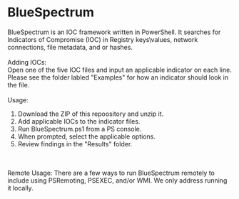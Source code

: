 # BlueSpectrum
BlueSpectrum is an IOC framework written in PowerShell. It searches for Indicators of Compromise (IOC) in Registry keys\values, network connections, file metadata, and or hashes. 
<br>
<br>
Adding IOCs:<br>
Open one of the five IOC files and input an applicable indicator on each line. Please see the folder labled "Examples" for how an indicator should look in the file. 
<br>
<br>
Usage:<br>
1) Download the ZIP of this repoository and unzip it.
2) Add applicable IOCs to the indicator files.
3) Run BlueSpectrum.ps1 from a PS console.
4) When prompted, select the applicable options.
5) Review findings in the "Results" folder.
<br>
<br>
Remote Usage:
There are a few ways to run BlueSpectrum remotely to include using PSRemoting, PSEXEC, and/or WMI. We only address running it locally. 

